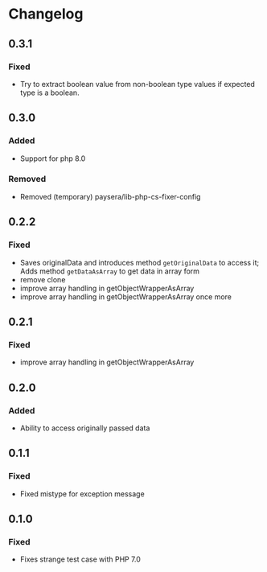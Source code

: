 # Changelog

## 0.3.1

### Fixed

- Try to extract boolean value from non-boolean type values if expected type is a boolean.

## 0.3.0

### Added

- Support for php 8.0

### Removed

- Removed (temporary) paysera/lib-php-cs-fixer-config

## 0.2.2

### Fixed
- Saves originalData and introduces method `getOriginalData` to access it; Adds method `getDataAsArray` to get data in array form
- remove clone
- improve array handling in getObjectWrapperAsArray
- improve array handling in getObjectWrapperAsArray once more

## 0.2.1

### Fixed
- improve array handling in getObjectWrapperAsArray

## 0.2.0

### Added
- Ability to access originally passed data

## 0.1.1

### Fixed
- Fixed mistype for exception message

## 0.1.0

### Fixed
- Fixes strange test case with PHP 7.0
